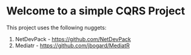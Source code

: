 # Welcome to a simple CQRS Project

This project uses the following nuggets:

1. NetDevPack - https://github.com/NetDevPack
2. Mediatr - https://github.com/jbogard/MediatR
